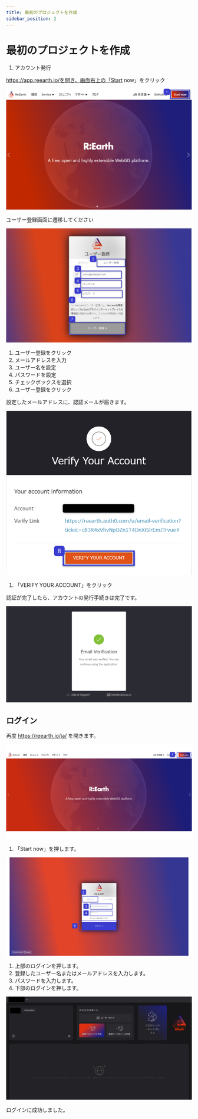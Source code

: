 ```yaml
---
title: 最初のプロジェクトを作成
sidebar_position: 2
---
```


# 最初のプロジェクトを作成

1. アカウント発行

https://app.reearth.io/を開き、画面右上の「Start now」をクリック

![image](./img/001.png)

ユーザー登録画面に遷移してください

![image](./img/002.png)

1. ユーザー登録をクリック
2. メールアドレスを入力
3. ユーザー名を設定
4. パスワードを設定
5. チェックボックスを選択
6. ユーザー登録をクリック

設定したメールアドレスに、認証メールが届きます。

![image](./img/003.png)

1. 「VERIFY YOUR ACCOUNT」をクリック

認証が完了したら、アカウントの発行手続きは完了です。

![image](./img/004.png)


## ログイン

再度 https://reearth.io/ja/ を開きます。

![image](./img/005.png)

1. 「Start now」を押します。

![image](./img/006.png)

1. 上部のログインを押します。
2. 登録したユーザー名またはメールアドレスを入力します。
3. パスワードを入力します。
4. 下部のログインを押します。

![image](./img/007.png)

ログインに成功しました。